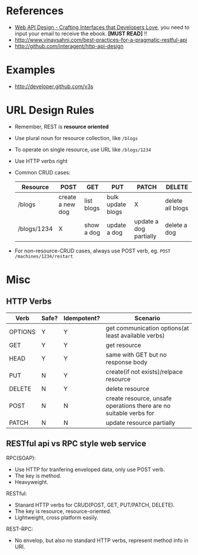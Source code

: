 # References

- [Web API Design - Crafting Interfaces that Developers Love](http://apigee.com/about/resources/webcasts/restful-api-design-second-edition), you need to input your email to receive the ebook. **[MUST READ]** :bangbang:
- http://www.vinaysahni.com/best-practices-for-a-pragmatic-restful-api
- http://github.com/interagent/http-api-design

# Examples

- http://developer.github.com/v3s

# URL Design Rules

- Remember, REST is **resource oriented**
- Use plural noun for resource collection, like `/blogs`
- To operate on single resource, use URL like `/blogs/1234`
- Use HTTP verbs right
- Common CRUD cases:

    Resource | POST | GET | PUT | PATCH | DELETE
    -------- | ---- | --- | --- | ----- | ------
    /blogs | create a new dog | list blogs | bulk update blogs | X | delete all blogs
    /blogs/1234 | X | show a dog | update a dog | update a dog partially | delete a dog

- For non-resource-CRUD cases, always use POST verb, eg. `POST /machines/1234/restart`

# Misc

## HTTP Verbs

Verb | Safe? | Idempotent? | Scenario |
-----| ---- | ---------- | -------- |
OPTIONS | Y | Y | get communication options(at least available verbs) |
GET | Y | Y | get resource |
HEAD | Y | Y | same with GET but no response body |
PUT | N | Y | create(if not exists)/relpace resource |
DELETE | N | Y | delete resource |
POST | N | N | create resource, unsafe operations there are no suitable verbs for |
PATCH | N | N | update resource partially |

## RESTful api vs RPC style web service

RPC(SOAP):

- Use HTTP for tranfering enveloped data, only use POST verb.
- The key is method.
- Heavyweight.

RESTful:

- Stanard HTTP verbs for CRUD(POST, GET, PUT/PATCH, DELETE).
- The key is resource, resource-oriented.
- Lightweight, cross platform easily.

REST-RPC:

- No envelop, but also no standard HTTP verbs, represent method info in URI.
